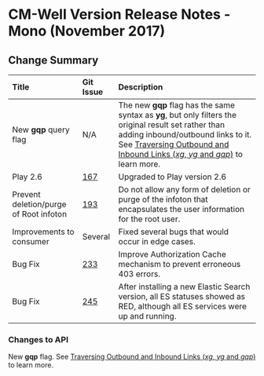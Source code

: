 # CM-Well Version Release Notes - Mono (November 2017) #

## Change Summary ##


 Title | Git Issue | Description 
:------|:----------|:------------
New **gqp** query flag | N/A | The new **gqp** flag has the same syntax as **yg**, but only filters the original result set rather than adding inbound/outbound links to it. See [Traversing Outbound and Inbound Links (*xg*, *yg* and *gqp*)](API.TraversingOutboundAndInboundLinksWithXgAndYg.md) to learn more.
Play 2.6 | [167](https://github.com/thomsonreuters/CM-Well/issues/167) | Upgraded to Play version 2.6
Prevent deletion/purge of Root infoton | [193](https://github.com/thomsonreuters/CM-Well/issues/193) | Do not allow any form of deletion or purge of the infoton that encapsulates the user information for the root user.
Improvements to consumer | Several | Fixed several bugs that would occur in edge cases.
Bug Fix | [233](https://github.com/thomsonreuters/CM-Well/issues/233) | Improve Authorization Cache mechanism to prevent erroneous 403 errors.
Bug Fix | [245](https://github.com/thomsonreuters/CM-Well/issues/245) | After installing a new Elastic Search version, all ES statuses showed as RED, although all ES services were up and running.


### Changes to API ###
New **gqp** flag. See [Traversing Outbound and Inbound Links (*xg*, *yg* and *gqp*)](API.TraversingOutboundAndInboundLinksWithXgAndYg.md) to learn more.